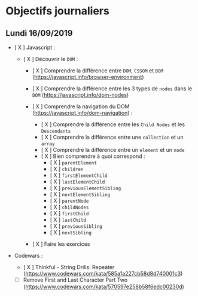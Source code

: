 # Objectifs journaliers

## Lundi 16/09/2019


* [ X ] Javascript :
  * [ X ] Découvrir le `DOM` :

    * [ X ] Comprendre la différence entre `DOM`, `CSSOM` et `BOM` (https://javascript.info/browser-environment)

    * [ X ] Comprendre la différence entre les 3 types de `nodes` dans le `DOM` (https://javascript.info/dom-nodes)

    * [ X ] Comprendre la navigation du DOM (https://javascript.info/dom-navigation) :
      * [ X ] Comprendre la différence entre les `Child Nodes` et les `Descendants`
      * [ X ] Comprendre la différence entre une `collection` et un `array`
      * [ X ] Comprendre la différence entre un `element` et un `node`
      * [ X ] Bien comprendre à quoi correspond : 
        * [ X ] `parentElement`
        * [ X ] `children`
        * [ X ] `firstElementChild`
        * [ X ] `lastElementChild`
        * [ X ] `previousElementSibling`
        * [ X ] `nextElementSibling`
        * [ X ] `parentNode`
        * [ X ] `childNodes`
        * [ X ] `firstChild`
        * [ X ] `lastChild`
        * [ X ] `previousSibling`
        * [ X ] `nextSibling`
    * [ X ] Faire les exercices



* Codewars :
  * [ X ] Thinkful - String Drills: Repeater (https://www.codewars.com/kata/585a1a227cb58d8d740001c3)
  * [  ] Remove First and Last Character Part Two (https://www.codewars.com/kata/570597e258b58f6edc00230d)
